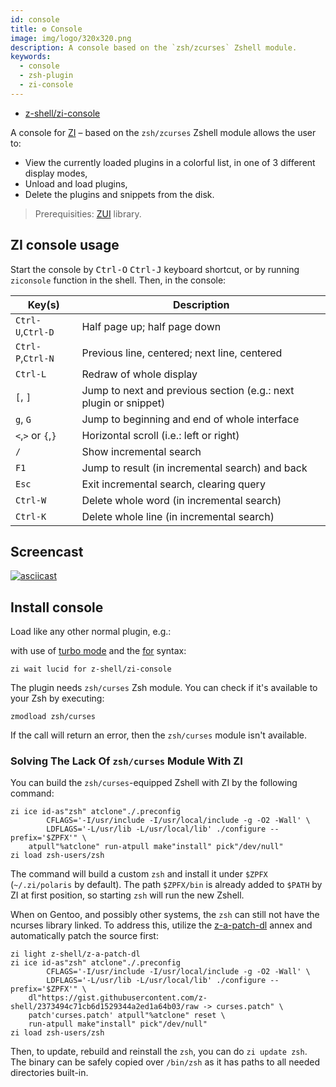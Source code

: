 ```yaml
---
id: console
title: ⚙️ Console
image: img/logo/320x320.png
description: A console based on the `zsh/zcurses` Zshell module.
keywords:
  - console
  - zsh-plugin
  - zi-console
---
```


- [z-shell/zi-console](https://github.com/z-shell/zi-console)

A console for [ZI][1] – based on the `zsh/zcurses` Zshell module allows the user to:

- View the currently loaded plugins in a colorful list, in one of 3 different display modes,
- Unload and load plugins,
- Delete the plugins and snippets from the disk.

> Prerequisities: [ZUI][2] library.

## ZI console usage

Start the console by <kbd>Ctrl-O</kbd> <kbd>Ctrl-J</kbd> keyboard shortcut, or by running `ziconsole` function in the shell. Then, in the console:

| Key(s)             | Description                                                      |
| ------------------ | ---------------------------------------------------------------- |
| `Ctrl-U`,`Ctrl-D`  | Half page up; half page down                                     |
| `Ctrl-P`,`Ctrl-N`  | Previous line, centered; next line, centered                     |
| `Ctrl-L`           | Redraw of whole display                                          |
| `[`, `]`           | Jump to next and previous section (e.g.: next plugin or snippet) |
| `g`, `G`           | Jump to beginning and end of whole interface                     |
| `<`,`>` or `{`,`}` | Horizontal scroll (i.e.: left or right)                          |
| `/`                | Show incremental search                                          |
| `F1`               | Jump to result (in incremental search) and back                  |
| `Esc`              | Exit incremental search, clearing query                          |
| `Ctrl-W`           | Delete whole word (in incremental search)                        |
| `Ctrl-K`           | Delete whole line (in incremental search)                        |

## Screencast

[![asciicast][3]][3-1]

## Install console

Load like any other normal plugin, e.g.:

with use of [turbo mode][4] and the [for][5] syntax:

```shell
zi wait lucid for z-shell/zi-console
```

The plugin needs `zsh/curses` Zsh module. You can check if it's available to your Zsh by executing:

```shell
zmodload zsh/curses
```

If the call will return an error, then the `zsh/curses` module isn't available.

### Solving The Lack Of `zsh/curses` Module With ZI

You can build the `zsh/curses`-equipped Zshell with ZI by the following command:

```shell showLineNumbers
zi ice id-as"zsh" atclone"./.preconfig
        CFLAGS='-I/usr/include -I/usr/local/include -g -O2 -Wall' \
        LDFLAGS='-L/usr/lib -L/usr/local/lib' ./configure --prefix='$ZPFX'" \
    atpull"%atclone" run-atpull make"install" pick"/dev/null"
zi load zsh-users/zsh
```

The command will build a custom `zsh` and install it under `$ZPFX` (`~/.zi/polaris` by default). The path `$ZPFX/bin` is already added to `$PATH` by ZI at first position, so starting `zsh` will run the new Zshell.

When on Gentoo, and possibly other systems, the `zsh` can still not have the ncurses library linked. To address this, utilize the [z-a-patch-dl][6] annex and automatically patch the source first:

```shell showLineNumbers
zi light z-shell/z-a-patch-dl
zi ice id-as"zsh" atclone"./.preconfig
        CFLAGS='-I/usr/include -I/usr/local/include -g -O2 -Wall' \
        LDFLAGS='-L/usr/lib -L/usr/local/lib' ./configure --prefix='$ZPFX'" \
    dl"https://gist.githubusercontent.com/z-shell/2373494c71cb6d1529344a2ed1a64b03/raw -> curses.patch" \
    patch'curses.patch' atpull"%atclone" reset \
    run-atpull make"install" pick"/dev/null"
zi load zsh-users/zsh
```

Then, to update, rebuild and reinstall the `zsh`, you can do `zi update zsh`. The binary can be safely copied over `/bin/zsh` as it has paths to all needed directories built-in.

[1]: https://github.com/z-shell/zi
[2]: https://github.com/z-shell/zui
[3]: https://asciinema.org/a/272994.svg#center
[3-1]: https://asciinema.org/a/272994
[4]: /docs/getting_started/overview#turbo-mode-zsh--53
[5]: /docs/guides/syntax/for
[6]: https://github.com/z-shell/z-a-patch-dl
